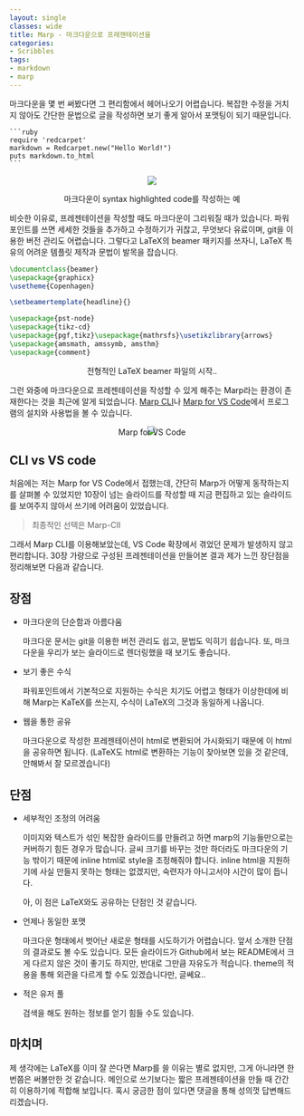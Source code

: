 ```yaml
---
layout: single
classes: wide
title: Marp - 마크다운으로 프레젠테이션을
categories:
- Scribbles
tags:
- markdown
- marp
---
```


마크다운을 몇 번 써봤다면 그 편리함에서 헤어나오기 어렵습니다. 복잡한 수정을 거치지 않아도 간단한 문법으로 글을 작성하면 보기 좋게 알아서 포맷팅이 되기 때문입니다.

````text
```ruby
require 'redcarpet'
markdown = Redcarpet.new("Hello World!")
puts markdown.to_html
```
````

<div align="center">
<img src="https://docs.github.com/assets/images/help/writing/code-block-syntax-highlighting-rendered.png" class="color_negative">
<p>마크다운이 syntax highlighted code를 작성하는 예</p>
</div>


비슷한 이유로, 프레젠테이션을 작성할 때도 마크다운이 그리워질 때가 있습니다. 파워포인트를 쓰면 세세한 것들을 추가하고 수정하기가 귀찮고, 무엇보다 유료이며, git을 이용한 버전 관리도 어렵습니다. 그렇다고 LaTeX의 beamer 패키지를 쓰자니, LaTeX 특유의 어려운 템플릿 제작과 문법이 발목을 잡습니다.

```latex
\documentclass{beamer}
\usepackage{graphicx}
\usetheme{Copenhagen}

\setbeamertemplate{headline}{}

\usepackage{pst-node}
\usepackage{tikz-cd}
\usepackage{pgf,tikz}\usepackage{mathrsfs}\usetikzlibrary{arrows}
\usepackage{amsmath, amssymb, amsthm}
\usepackage{comment}
```
<div align="center">
<p>전형적인 LaTeX beamer 파일의 시작..</p>
</div>

그런 와중에 마크다운으로 프레젠테이션을 작성할 수 있게 해주는 Marp라는 환경이 존재한다는 것을 최근에 알게 되었습니다. [Marp CLI](https://github.com/marp-team/marp-cli)나 [Marp for VS Code](https://github.com/marp-team/marp-vscode)에서 프로그램의 설치와 사용법을 볼 수 있습니다.

<div align = "center">
<img src="https://raw.githubusercontent.com/marp-team/marp-vscode/main/docs/screenshot.png">
<div style="margin-bottom: -2em;"></div>
<p>Marp for VS Code</p>
</div>

## CLI vs VS code

처음에는 저는 Marp for VS Code에서 접했는데, 간단히 Marp가 어떻게 동작하는지를 살펴볼 수 있었지만 10장이 넘는 슬라이드를 작성할 때 지금 편집하고 있는 슬라이드를 보여주지 않아서 쓰기에 어려움이 있었습니다.

> 최종적인 선택은 Marp-ClI

그래서 Marp CLI를 이용해보았는데, VS Code 확장에서 겪었던 문제가 발생하지 않고 편리합니다. 30장 가량으로 구성된 프레젠테이션을 만들어본 결과 제가 느낀 장단점을 정리해보면 다음과 같습니다.

## 장점

- 마크다운의 단순함과 아름다움

  마크다운 문서는 git을 이용한 버전 관리도 쉽고, 문법도 익히기 쉽습니다. 또, 마크다운을 우리가 보는 슬라이드로 렌더링했을 때 보기도 좋습니다.

- 보기 좋은 수식

  파워포인트에서 기본적으로 지원하는 수식은 치기도 어렵고 형태가 이상한데에 비해 Marp는 KaTeX를 쓰는지, 수식이 LaTeX의 그것과 동일하게 나옵니다.

- 웹을 통한 공유

  마크다운으로 작성한 프레젠테이션이 html로 변환되어 가시화되기 때문에 이 html을 공유하면 됩니다. (LaTeX도 html로 변환하는 기능이 찾아보면 있을 것 같은데, 안해봐서 잘 모르겠습니다)

## 단점

- 세부적인 조정의 어려움
  
  이미지와 텍스트가 섞인 복잡한 슬라이드를 만들려고 하면 marp의 기능들만으로는 커버하기 힘든 경우가 많습니다. 글씨 크기를 바꾸는 것만 하더라도 마크다운의 기능 밖이기 때문에 inline html로 style을 조정해줘야 합니다. inline html을 지원하기에 사실 만들지 못하는 형태는 없겠지만, 숙련자가 아니고서야 시간이 많이 듭니다.

  아, 이 점은 LaTeX와도 공유하는 단점인 것 같습니다.

- 언제나 동일한 포맷

  마크다운 형태에서 벗어난 새로운 형태를 시도하기가 어렵습니다. 앞서 소개한 단점의 결과로도 볼 수도 있습니다. 모든 슬라이드가 Github에서 보는 README에서 크게 다르지 않은 것이 좋기도 하지만, 반대로 그만큼 자유도가 적습니다. theme의 적용을 통해 외관을 다르게 할 수도 있겠습니다만, 글쎄요..

- 적은 유저 풀

  검색을 해도 원하는 정보를 얻기 힘들 수도 있습니다.


## 마치며

제 생각에는 LaTeX를 이미 잘 쓴다면 Marp를 쓸 이유는 별로 없지만, 그게 아니라면 한 번쯤은 써볼만한 것 같습니다. 메인으로 쓰기보다는 짧은 프레젠테이션을 만들 때 간간히 이용하기에 적합해 보입니다. 혹시 궁금한 점이 있다면 댓글을 통해 성의껏 답변해드리겠습니다.
